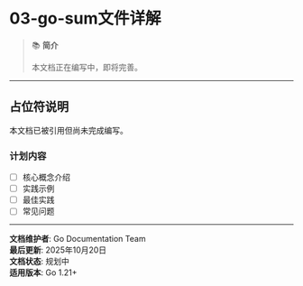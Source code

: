 ﻿# 03-go-sum文件详解

> 📚 **简介**
>
> 本文档正在编写中，即将完善。

---

## 占位符说明

本文档已被引用但尚未完成编写。

### 计划内容

- [ ] 核心概念介绍
- [ ] 实践示例
- [ ] 最佳实践
- [ ] 常见问题

---

**文档维护者**: Go Documentation Team  
**最后更新**: 2025年10月20日  
**文档状态**: 规划中  
**适用版本**: Go 1.21+
